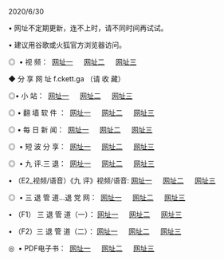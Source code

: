 <p>2020/6/30
<p>• 网址不定期更新，连不上时，请不同时间再试试。
<p>• 建议用谷歌或火狐官方浏览器访问。
<p>◎  • 视 频： 
<a href="http://ecz.csso.cam/" target="_blank">网址一</a> 　 
<a href="http://eby.csso.cam/" target="_blank">网址二</a> 　 
<a href="http://eay.csso.cam/b.html" target="_blank">网址三</a>
<p>◆ 分 享 网 址  f.ckett.ga  （请 收 藏） </p>

<p>◎•  小 站：  
<a href="http://ecz.csso.cam/f.html" target="_blank">网址一</a> 　 
<a href="http://eby.csso.cam/h.html" target="_blank">网址二</a> 　 
<a href="http://eay.csso.cam/k/" target="_blank">网址三</a></p><p>

<p>◎  • 翻 墙 软 件 ：  
<a href="http://ecz.csso.cam/ff/" target="_blank">网址一</a> 　 
<a href="http://eby.csso.cam/s/read/a1_nd.html" target="_blank">网址二</a> 　 
<a href="http://eay.csso.cam/ff/index.html" target="_blank">网址三</a></p>
<p>◎  • 每 日 新 闻：  
<a href="http://ecz.csso.cam/day/" target="_blank">网址一</a> 　 
<a href="http://eby.csso.cam/day/" target="_blank">网址二</a> 　 
<a href="http://eay.csso.cam/day/index.html" target="_blank">网址三</a></p>
<p>◎   • 短 波 分 享：  
<a href="http://ecz.csso.cam/h/" target="_blank">网址一</a> 　 
<a href="http://eay.csso.cam/h/" target="_blank">网址二</a> 　 
<a href="http://eby.csso.cam/h/index.html" target="_blank">网址三</a></p>
<p>◎   • 九 评.三 退：  
<a href="http://ecz.csso.cam/t/" target="_blank">网址一</a> 　 
<a href="http://eay.csso.cam/v2/index.html" target="_blank">网址二</a> 　 
<a href="http://eby.csso.cam/tt/index.html" target="_blank">网址三</a> 　</p>
<p>  • （E2_视频/语音）《九 评》视频/语音: 
<a href="http://ecz.csso.cam/7738.html" target="_blank">网址一</a> 　 
<a href="http://eay.csso.cam/7614.html" target="_blank">网址二</a> 　 
<a href="http://eby.csso.cam/7633.html" target="_blank">网址三</a></p>
<p>◎   • 三 退 管 道...退 党 网：  
<a href="http://ecz.csso.cam/go/td1.html" target="_blank">网址一</a> 　 
<a href="http://eay.csso.cam/go/td2.html" target="_blank">网址二</a> 　 
<a href="http://eby.csso.cam/go/td3.html" target="_blank">网址三</a></p>
<p>  • （F1） 三 退 管 道（一）： 
<a href="http://ecz.csso.cam/dd/" target="_blank">网址一</a> 　 
<a href="http://eay.csso.cam/s/read/a1_tdx.html" target="_blank">网址二</a> 　 
<a href="http://eby.csso.cam/dd/" target="_blank">网址三</a></p>
<p>  • （F2）三 退 管 道（二）： 
<a href="http://eay.csso.cam/d/" target="_blank">网址一</a> 　 
<a href="http://ecz.csso.cam/d/index.html" target="_blank">网址二</a> 　 
<a href="http://eby.csso.cam/d/" target="_blank">网址三</a></p>
<p>◎   • PDF电子书：  
<a href="http://ecz.csso.cam/p/" target="_blank">网址一</a> 　 
<a href="http://eby.csso.cam/p/index.html" target="_blank">网址二</a> 　 
<a href="http://eay.csso.cam/p/" target="_blank">网址三</a></p>
